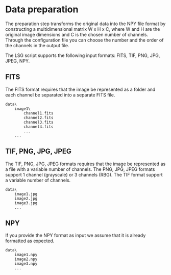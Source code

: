 # Data preparation
The preparation step transforms the original data into the NPY file format by constructing a multidimensional matrix W x H x C, where W and H are the original image dimensions and C is the chosen number of channels. Through the configuration file you can choose the number and the order of the channels in the output file.

The LSG script supports the following input formats: FITS, TIF, PNG, JPG, JPEG, NPY.

## FITS
The FITS format requires that the image be represented as a folder and each channel be separated into a separate FITS file.

```
data\
    image1\
        channel1.fits
        channel2.fits
        channel3.fits
        channel4.fits
        ...
    ...
```

## TIF, PNG, JPG, JPEG
The TIF, PNG, JPG, JPEG formats requires that the image be represented as a file with a variable number of channels.
The PNG, JPG, JPEG formats support 1 channel (grayscale) or 3 channels (RBG). The TIF format support a variable number of channels.

```
data\
    image1.jpg
    image2.jpg
    image3.jpg
    ...
```

## NPY
If you provide the NPY format as input we assume that it is already formatted as expected.

```
data\
    image1.npy
    image2.npy
    image3.npy
    ...
```
